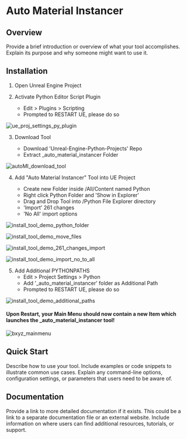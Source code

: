 # Auto Material Instancer

## Overview

Provide a brief introduction or overview of what your tool accomplishes. Explain its purpose and why someone might want to use it.

## Installation
1. Open Unreal Engine Project
2. Activate Python Editor Script Plugin

   - Edit > Plugins > Scripting
   - Prompted to RESTART UE, please do so
     
![ue_proj_settings_py_plugin](https://github.com/BlakeXYZ/Unreal-Engine-Python-Projects/assets/37947050/facf1038-dcdf-443d-aa9d-2d5dc3fdbb8c)

3. Download Tool

   - Download 'Unreal-Engine-Python-Projects' Repo
   - Extract _auto_material_instancer Folder 
  
![autoMI_download_tool](https://github.com/BlakeXYZ/Unreal-Engine-Python-Projects/assets/37947050/d58cfd07-b09b-479f-9301-f23240f209f2)

4. Add "Auto Material Instancer" Tool into UE Project

   - Create new Folder inside /All/Content named Python
   - Right click Python Folder and 'Show in Explorer'
   - Drag and Drop Tool into /Python File Explorer directory
   - 'Import' 261 changes
   - 'No All' import options 

![install_tool_demo_python_folder](https://github.com/BlakeXYZ/Unreal-Engine-Python-Projects/assets/37947050/1bdbf43e-3cf7-4dce-9fb5-c573a338d6eb)

![install_tool_demo_move_files](https://github.com/BlakeXYZ/Unreal-Engine-Python-Projects/assets/37947050/bcc4b0b9-fb8b-48e2-8b39-8833e569c3e6)

![install_tool_demo_261_changes_import](https://github.com/BlakeXYZ/Unreal-Engine-Python-Projects/assets/37947050/2153e2f1-69b3-4c00-873e-dd7fc599421c)

![install_tool_demo_import_no_to_all](https://github.com/BlakeXYZ/Unreal-Engine-Python-Projects/assets/37947050/5d525af0-9f04-43ee-beeb-606a4a75ae50)

5. Add Additional PYTHONPATHS
   - Edit > Project Settings > Python
   - Add '_auto_material_instancer' folder as Additional Path
   - Prompted to RESTART UE, please do so
     
![install_tool_demo_additional_paths](https://github.com/BlakeXYZ/Unreal-Engine-Python-Projects/assets/37947050/fb5a49d7-8d01-401b-b374-dde9c0c86146)

#### Upon Restart, your Main Menu should now contain a new Item which launches the _auto_material_instancer tool!

![bxyz_mainmenu](https://github.com/BlakeXYZ/Unreal-Engine-Python-Projects/assets/37947050/c7d07bac-3a87-44b9-a9e1-884728bee34d)


## Quick Start

Describe how to use your tool. Include examples or code snippets to illustrate common use cases. Explain any command-line options, configuration settings, or parameters that users need to be aware of.


## Documentation

Provide a link to more detailed documentation if it exists. This could be a link to a separate documentation file or an external website. Include information on where users can find additional resources, tutorials, or support.

